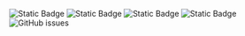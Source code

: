 ![Static Badge](https://img.shields.io/badge/blacklists-60-000000) ![Static Badge](https://img.shields.io/badge/blacklisted-2690135-cc0000) ![Static Badge](https://img.shields.io/badge/whitelisted-2245-00CC00) ![Static Badge](https://img.shields.io/badge/streaming_blacklist-28107-000000) ![GitHub issues](https://img.shields.io/github/issues/fabriziosalmi/blacklists)
